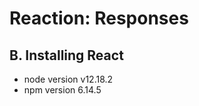 Reaction: Responses
===================

B. Installing React
-------------------

- node version v12.18.2
- npm version 6.14.5